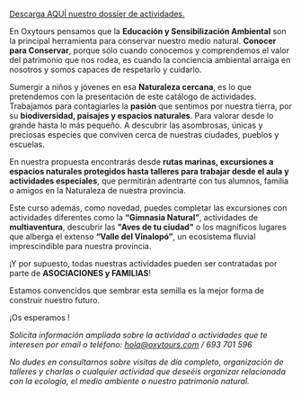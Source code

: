 <a href="http://goo.gl/HnFOQ2" onclick="sendGAEvent(this, 'download', 'click',
'Descarga dossier EA')">Descarga AQUÍ nuestro dossier de actividades.</a>

En Oxytours pensamos que la **Educación y Sensibilización Ambiental** son la
principal herramienta para conservar nuestro medio natural. **Conocer para
Conservar**, porque sólo cuando conocemos y comprendemos el valor del patrimonio
que nos rodea, es cuando la conciencia ambiental arraiga en nosotros y somos
capaces de respetarlo y cuidarlo.

Sumergir a niños y jóvenes en esa **Naturaleza cercana**, es lo que pretendemos
con la presentación de este catálogo de actividades. Trabajamos para
contagiarles la **pasión** que sentimos por nuestra tierra, por su
**biodiversidad, paisajes y espacios naturales**. Para valorar desde lo grande
hasta lo más pequeño. A descubrir las asombrosas, únicas y preciosas especies
que conviven cerca de nuestras ciudades, pueblos y escuelas.

En nuestra propuesta encontrarás desde **rutas marinas, excursiones a espacios
naturales protegidos hasta talleres para trabajar desde el aula y actividades
especiales**, que permitirán adentrarte con tus alumnos, familia o amigos en la
Naturaleza de nuestra provincia.

Este curso además, como novedad, puedes completar las excursiones con
actividades diferentes como la **“Gimnasia Natural”**, actividades de
**multiaventura**, descubrir las **"Aves de tu ciudad"** o los magníficos
lugares que alberga el extenso **“Valle del Vinalopó”**, un ecosistema fluvial
imprescindible para nuestra provincia.

¡Y por supuesto, todas nuestras actividades pueden ser contratadas por parte de
**ASOCIACIONES y FAMILIAS**!

Estamos convencidos que sembrar esta semilla es la mejor forma de construir
nuestro futuro.

¡Os esperamos !

_Solicita información ampliada sobre la actividad o actividades que te interesen
por email o teléfono: [hola@oxytours.com](hola@oxytours.com) / 693 701 596_

_No dudes en consultarnos sobre visitas de día completo, organización de
talleres y charlas o cualquier actividad que deseéis organizar relacionada con
la ecología, el medio ambiente o nuestro patrimonio natural._

